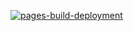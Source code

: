 [![pages-build-deployment](https://github.com/vedicscriptures/vedicscriptures.github.io/actions/workflows/pages/pages-build-deployment/badge.svg)](https://github.com/vedicscriptures/vedicscriptures.github.io/actions/workflows/pages/pages-build-deployment)
